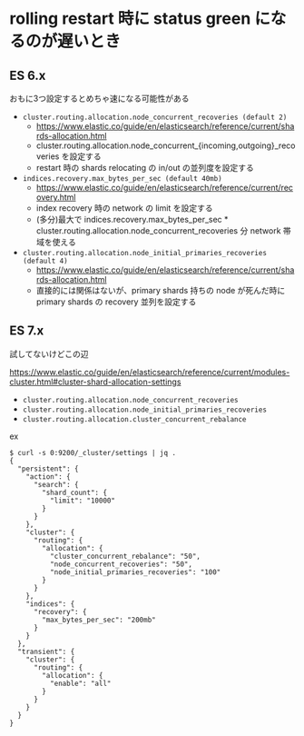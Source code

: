 # rolling restart 時に status green になるのが遅いとき


## ES 6.x

おもに3つ設定するとめちゃ速になる可能性がある
- `cluster.routing.allocation.node_concurrent_recoveries (default 2)`
    - https://www.elastic.co/guide/en/elasticsearch/reference/current/shards-allocation.html
    - cluster.routing.allocation.node_concurrent_{incoming,outgoing}_recoveries を設定する
    - restart 時の shards relocating の in/out の並列度を設定する
- `indices.recovery.max_bytes_per_sec (default 40mb)`
    - https://www.elastic.co/guide/en/elasticsearch/reference/current/recovery.html
    - index recovery 時の network の limit を設定する
    - (多分)最大で indices.recovery.max_bytes_per_sec * cluster.routing.allocation.node_concurrent_recoveries 分 network 帯域を使える
- `cluster.routing.allocation.node_initial_primaries_recoveries (default 4)`
    - https://www.elastic.co/guide/en/elasticsearch/reference/current/shards-allocation.html
    - 直接的には関係はないが、primary shards 持ちの node が死んだ時に primary shards の recovery 並列を設定する

## ES 7.x
試してないけどこの辺

https://www.elastic.co/guide/en/elasticsearch/reference/current/modules-cluster.html#cluster-shard-allocation-settings

- `cluster.routing.allocation.node_concurrent_recoveries`
- `cluster.routing.allocation.node_initial_primaries_recoveries`
- `cluster.routing.allocation.cluster_concurrent_rebalance`

ex
```console
$ curl -s 0:9200/_cluster/settings | jq . 
{
  "persistent": {
    "action": {
      "search": {
        "shard_count": {
          "limit": "10000"
        }
      }
    },
    "cluster": {
      "routing": {
        "allocation": {
          "cluster_concurrent_rebalance": "50",
          "node_concurrent_recoveries": "50",
          "node_initial_primaries_recoveries": "100"
        }
      }
    },
    "indices": {
      "recovery": {
        "max_bytes_per_sec": "200mb"
      }
    }
  },
  "transient": {
    "cluster": {
      "routing": {
        "allocation": {
          "enable": "all"
        }
      }
    }
  }
}
```
